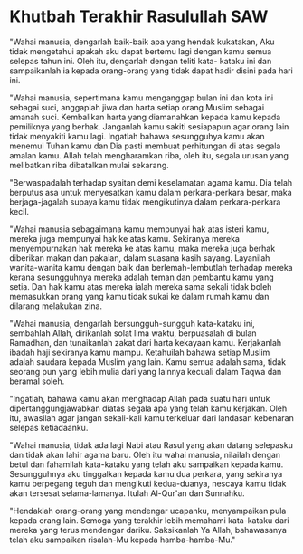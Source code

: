# Khutbah Terakhir Rasulullah SAW 
"Wahai manusia, dengarlah baik-baik apa yang hendak kukatakan, Aku tidak mengetahui apakah aku dapat bertemu lagi dengan kamu semua selepas tahun ini. Oleh itu, dengarlah dengan teliti kata- kataku ini dan sampaikanlah ia kepada orang-orang yang tidak dapat hadir disini pada hari ini.

"Wahai manusia, sepertimana kamu menganggap bulan ini dan kota ini sebagai suci, anggaplah jiwa dan harta setiap orang Muslim sebagai amanah suci. Kembalikan harta yang diamanahkan kepada kamu kepada pemiliknya yang berhak. Janganlah kamu sakiti sesiapapun agar orang lain tidak menyakiti kamu lagi. Ingatlah bahawa sesungguhya kamu akan menemui Tuhan kamu dan Dia pasti membuat perhitungan di atas segala amalan kamu. Allah telah mengharamkan riba, oleh itu, segala urusan yang melibatkan riba dibatalkan mulai sekarang.

"Berwaspadalah terhadap syaitan demi keselamatan agama kamu. Dia telah berputus asa untuk menyesatkan kamu dalam perkara-perkara besar, maka berjaga-jagalah supaya kamu tidak mengikutinya dalam perkara-perkara kecil.

"Wahai manusia sebagaimana kamu mempunyai hak atas isteri kamu, mereka juga mempunyai hak ke atas kamu. Sekiranya mereka menyempurnakan hak mereka ke atas kamu, maka mereka juga berhak diberikan makan dan pakaian, dalam suasana kasih sayang. Layanilah wanita-wanita kamu dengan baik dan berlemah-lembutlah terhadap mereka kerana sesungguhnya mereka adalah teman dan pembantu kamu yang setia. Dan hak kamu atas mereka ialah mereka sama sekali tidak boleh memasukkan orang yang kamu tidak sukai ke dalam rumah kamu dan dilarang melakukan zina.

"Wahai manusia, dengarlah bersungguh-sungguh kata-kataku ini, sembahlah Allah, dirikanlah solat lima waktu, berpuasalah di bulan Ramadhan, dan tunaikanlah zakat dari harta kekayaan kamu. Kerjakanlah ibadah haji sekiranya kamu mampu. Ketahuilah bahawa setiap Muslim adalah saudara kepada Muslim yang lain. Kamu semua adalah sama, tidak seorang pun yang lebih mulia dari yang lainnya kecuali dalam Taqwa dan beramal soleh. 

"Ingatlah, bahawa kamu akan menghadap Allah pada suatu hari untuk dipertanggungjawabkan diatas segala apa yang telah kamu kerjakan. Oleh itu, awasilah agar jangan sekali-kali kamu terkeluar dari landasan kebenaran selepas ketiadaanku.

"Wahai manusia, tidak ada lagi Nabi atau Rasul yang akan datang selepasku dan tidak akan lahir agama baru. Oleh itu wahai manusia, nilailah dengan betul dan fahamilah kata-kataku yang telah aku sampaikan kepada kamu. Sesungguhnya aku tinggalkan kepada kamu dua perkara, yang sekiranya kamu berpegang teguh dan mengikuti kedua-duanya, nescaya kamu tidak akan tersesat selama-lamanya. Itulah Al-Qur'an dan Sunnahku.

"Hendaklah orang-orang yang mendengar ucapanku, menyampaikan pula kepada orang lain. Semoga yang terakhir lebih memahami kata-kataku dari mereka yang terus mendengar dariku. Saksikanlah Ya Allah, bahawasanya telah aku sampaikan risalah-Mu kepada hamba-hamba-Mu."
